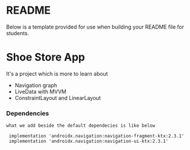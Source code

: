 # README

Below is a template provided for use when building your README file for students.

# Shoe Store App

It's a project which is more to learn about
  - Navigation graph
  - LiveData with MVVM
  - ConstraintLayout and LinearLayout

### Dependencies

```
what we add beside the default dependecies is like below

 implementation 'androidx.navigation:navigation-fragment-ktx:2.3.1'
 implementation 'androidx.navigation:navigation-ui-ktx:2.3.1'
```
